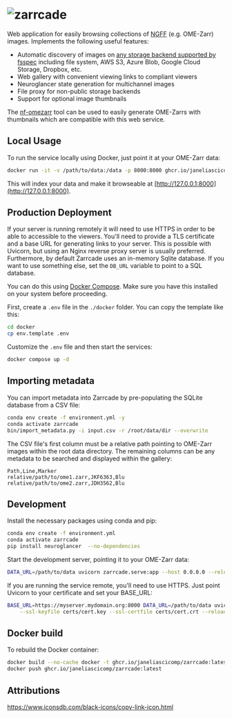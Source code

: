 # ![zarrcade](https://github.com/JaneliaSciComp/zarrcade/assets/607324/43ba87c6-0002-4f0e-a941-00261c4ac61d)

Web application for easily browsing collections of [NGFF](https://github.com/ome/ngff) (e.g. OME-Zarr) images. Implements the following useful features:

* Automatic discovery of images on [any storage backend supported by fsspec](https://filesystem-spec.readthedocs.io/en/latest/api.html#other-known-implementations) including file system, AWS S3, Azure Blob, Google Cloud Storage, Dropbox, etc.
* Web gallery with convenient viewing links to compliant viewers
* Neuroglancer state generation for multichannel images
* File proxy for non-public storage backends
* Support for optional image thumbnails

The [nf-omezarr](https://github.com/JaneliaSciComp/nf-omezarr) tool can be used to easily generate OME-Zarrs with thumbnails which are compatible with this web service.


## Local Usage

To run the service locally using Docker, just point it at your OME-Zarr data:

```bash
docker run -it -v /path/to/data:/data -p 8000:8000 ghcr.io/janeliascicomp/zarrcade
```

This will index your data and make it browseable at [http://127.0.0.1:8000](http://127.0.0.1:8000).


## Production Deployment

If your server is running remotely it will need to use HTTPS in order to be able to accessible to the viewers. You'll need to provide a TLS certificate and a base URL for generating links to your server. This is possible with Uvicorn, but using an Nginx reverse proxy server is usually preferred. Furthermore, by default Zarrcade uses an in-memory Sqlite database. If you want to use something else, set the `DB_URL` variable to point to a SQL database.

You can do this using [Docker Compose](https://docs.docker.com/compose/). Make sure you have this installed on your system before proceeding.

First, create a `.env` file in the `./docker` folder. You can copy the template like this:

```bash
cd docker
cp env.template .env
```

Customize the `.env` file and then start the services:

```bash
docker compose up -d
```


## Importing metadata

You can import metadata into Zarrcade by pre-populating the SQLite database from a CSV file:

```bash
conda env create -f environment.yml -y
conda activate zarrcade
bin/import_metadata.py -i input.csv -r /root/data/dir --overwrite
```

The CSV file's first column must be a relative path pointing to OME-Zarr images within the root data directory. The remaining columns can be any metadata to be searched and displayed within the gallery:

```csv
Path,Line,Marker
relative/path/to/ome1.zarr,JKF6363,Blu
relative/path/to/ome2.zarr,JDH3562,Blu
```

## Development

Install the necessary packages using conda and pip:

```bash
conda env create -f environment.yml
conda activate zarrcade
pip install neuroglancer  --no-dependencies
```

Start the development server, pointing it to your OME-Zarr data:

```bash
DATA_URL=/path/to/data uvicorn zarrcade.serve:app --host 0.0.0.0 --reload
```

If you are running the service remote, you'll need to use HTTPS. Just point Uvicorn to your certificate and set your BASE_URL:

```bash
BASE_URL=https://myserver.mydomain.org:8000 DATA_URL=/path/to/data uvicorn zarrcade.serve:app --host 0.0.0.0 \
    --ssl-keyfile certs/cert.key --ssl-certfile certs/cert.crt --reload 
```

## Docker build

To rebuild the Docker container:

```bash
docker build --no-cache docker -t ghcr.io/janeliascicomp/zarrcade:latest
docker push ghcr.io/janeliascicomp/zarrcade:latest
```

## Attributions

<https://www.iconsdb.com/black-icons/copy-link-icon.html>
